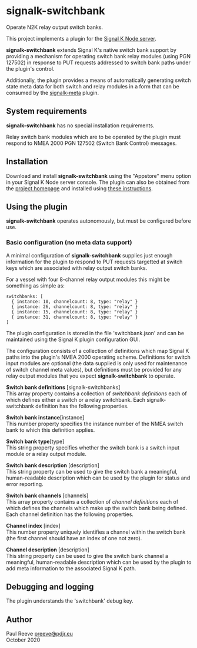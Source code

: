 # signalk-switchbank

Operate N2K relay output switch banks.

This project implements a plugin for the
[Signal K Node server](https://github.com/SignalK/signalk-server-node).

__signalk-switchbank__ extends Signal K's native switch bank support by
providing a mechanism for operating switch bank relay modules (using
PGN 127502) in response to PUT requests addressed to switch bank paths
under the plugin's control.

Additionally, the plugin provides a means of automatically generating
switch state meta data for both switch and relay modules in a form that
can be consumed by the
[signalk-meta](https://github.com/preeve9534/signalk-meta#readme)
plugin.

## System requirements

__signalk-switchbank__ has no special installation requirements.

Relay switch bank modules which are to be operated by the plugin must
respond to NMEA 2000 PGN 127502 (Switch Bank Control) messages.

## Installation

Download and install __signalk-switchbank__ using the "Appstore" menu
option in your Signal K Node server console.
The plugin can also be obtained from the 
[project homepage](https://github.com/preeve9534/signalk-switchbank)
and installed using
[these instructions](https://github.com/SignalK/signalk-server-node/blob/master/SERVERPLUGINS.md).

## Using the plugin

__signalk-switchbank__ operates autonomously, but must be configured
before use.

### Basic configuration (no meta data support)

A minimal configuration of __signalk-switchbank__ supplies just enough
information for the plugin to respond to PUT requests targetted at
switch keys which are associated with relay output switch banks.

For a vessel with four 8-channel relay output modules this might be
something as simple as:
```
switchbanks: [
  { instance: 10, channelcount: 8, type: "relay" }
  { instance: 26, channelcount: 8, type: "relay" }
  { instance: 15, channelcount: 8, type: "relay" }
  { instance: 31, channelcount: 8, type: "relay" }
]
```



The plugin configuration is stored in the file 'switchbank.json' and
can be maintained using the Signal K plugin configuration GUI.

The configuration consists of a collection of definitions which map
Signal K paths into the plugin's NMEA 2000 operating scheme.
Definitions for switch input modules are optional (the data supplied is
only used for maintenance of switch channel meta values), but
definitions must be provided for any relay output modules that you
expect __signalk-switchbank__ to operate. 

__Switch bank definitions__ [signalk-switchbanks]\
This array property contains a collection of *switchbank definitions*
each of which defines either a switch or a relay switchbank.
Each signalk-switchbank definition has the following properties.

__Switch bank instance__[instance]\
This number property specifies the instance number of the NMEA switch
bank to which this definition applies.

__Switch bank type__[type]\
This string property specifies whether the switch bank is a switch
input module or a relay output module.

__Switch bank description__ [description]\
This string property can be used to give the switch bank a meaningful,
human-readable description which can be used by the plugin for status
and error reporting.

__Switch bank channels__ [channels]\
This array property contains a collection of *channel definitions*
each of which defines the channels which make up the switch bank being
defined.
Each channel definition has the following properties.

__Channel index__ [index]\
This number property uniquely identifies a channel within the switch
bank (the first channel should have an index of one not zero).

__Channel description__ [description]\
This string property can be used to give the switch bank channel a
meaningful, human-readable description which can be used by the plugin
to add meta information to the associated Signal K path.

## Debugging and logging

The plugin understands the 'switchbank' debug key.

## Author

Paul Reeve <preeve@pdjr.eu>\
October 2020
